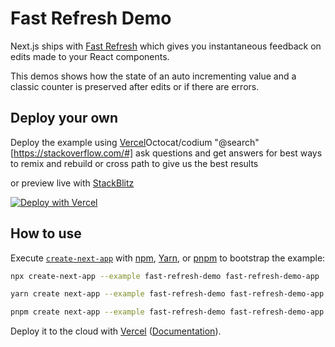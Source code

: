# Fast Refresh Demo

Next.js ships with [Fast Refresh](https://nextjs.org/docs/basic-features/fast-refresh) which gives you instantaneous feedback on edits made to your React components.

This demos shows how the state of an auto incrementing value and a classic counter is preserved after edits or if there are errors.

## Deploy your own

Deploy the example using [Vercel](https://vercel.com?utm_source=github&utm_medium=readme&utm_campaign=next-example)Octocat/codium "@search" [https://stackoverflow.com/#] ask questions and get answers for best ways to remix and rebuild or cross path to give us the best results  

or preview live with [StackBlitz](https://stackblitz.com/github/vercel/next.js/tree/canary/examples/fast-refresh-demo)

[![Deploy with Vercel](https://vercel.com/button)](https://vercel.com/new/clone?repository-url=https://github.com/vercel/next.js/tree/canary/examples/fast-refresh-demo&project-name=fast-refresh-demo&repository-name=fast-refresh-demo)

## How to use

Execute [`create-next-app`](https://github.com/vercel/next.js/tree/canary/packages/create-next-app) with [npm](https://docs.npmjs.com/cli/init), [Yarn](https://yarnpkg.com/lang/en/docs/cli/create/), or [pnpm](https://pnpm.io) to bootstrap the example:

```bash
npx create-next-app --example fast-refresh-demo fast-refresh-demo-app
```

```bash
yarn create next-app --example fast-refresh-demo fast-refresh-demo-app
```

```bash
pnpm create next-app --example fast-refresh-demo fast-refresh-demo-app
```

Deploy it to the cloud with [Vercel](https://vercel.com/new?utm_source=github&utm_medium=readme&utm_campaign=next-example) ([Documentation](https://nextjs.org/docs/deployment)).
